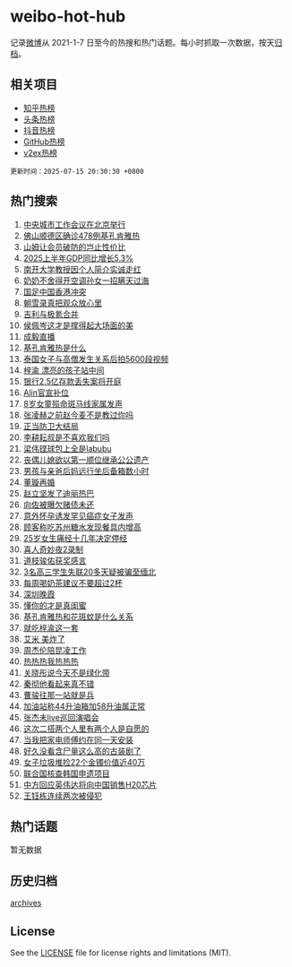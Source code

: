 # weibo-hot-hub

记录[微博](https://www.weibo.com)从 2021-1-7 日至今的热搜和热门话题。每小时抓取一次数据，按天[归档](archives)。

## 相关项目

- [知乎热榜](https://github.com/lonnyzhang423/zhihu-hot-hub)
- [头条热榜](https://github.com/lonnyzhang423/toutiao-hot-hub)
- [抖音热榜](https://github.com/lonnyzhang423/douyin-hot-hub)
- [GitHub热榜](https://github.com/lonnyzhang423/github-hot-hub)
- [v2ex热榜](https://github.com/lonnyzhang423/v2ex-hot-hub)


`更新时间：2025-07-15 20:30:30 +0800`

## 热门搜索

1. [中央城市工作会议在北京举行](https://m.weibo.cn/search?containerid=100103type%3D1%26t%3D10%26q%3D%23%E4%B8%AD%E5%A4%AE%E5%9F%8E%E5%B8%82%E5%B7%A5%E4%BD%9C%E4%BC%9A%E8%AE%AE%E5%9C%A8%E5%8C%97%E4%BA%AC%E4%B8%BE%E8%A1%8C%23&stream_entry_id=51&isnewpage=1&extparam=seat%3D1%26stream_entry_id%3D51%26c_type%3D51%26filter_type%3Drealtimehot%26cate%3D10103%26dgr%3D0%26pos%3D0%26q%3D%2523%25E4%25B8%25AD%25E5%25A4%25AE%25E5%259F%258E%25E5%25B8%2582%25E5%25B7%25A5%25E4%25BD%259C%25E4%25BC%259A%25E8%25AE%25AE%25E5%259C%25A8%25E5%258C%2597%25E4%25BA%25AC%25E4%25B8%25BE%25E8%25A1%258C%2523%26display_time%3D1752582628%26pre_seqid%3D175258262882000565156)
1. [佛山顺德区确诊478例基孔肯雅热](https://m.weibo.cn/search?containerid=100103type%3D1%26t%3D10%26q%3D%23%E4%BD%9B%E5%B1%B1%E9%A1%BA%E5%BE%B7%E5%8C%BA%E7%A1%AE%E8%AF%8A478%E4%BE%8B%E5%9F%BA%E5%AD%94%E8%82%AF%E9%9B%85%E7%83%AD%23&stream_entry_id=31&isnewpage=1&extparam=seat%3D1%26stream_entry_id%3D31%26lcate%3D5001%26pos%3D0%26q%3D%2523%25E4%25BD%259B%25E5%25B1%25B1%25E9%25A1%25BA%25E5%25BE%25B7%25E5%258C%25BA%25E7%25A1%25AE%25E8%25AF%258A478%25E4%25BE%258B%25E5%259F%25BA%25E5%25AD%2594%25E8%2582%25AF%25E9%259B%2585%25E7%2583%25AD%2523%26dgr%3D0%26c_type%3D31%26flag%3D0%26cate%3D5001%26realpos%3D1%26band_rank%3D1%26filter_type%3Drealtimehot%26display_time%3D1752582628%26pre_seqid%3D175258262882000565156)
1. [山姆让会员破防的岂止性价比](https://m.weibo.cn/search?containerid=100103type%3D1%26t%3D10%26q%3D%23%E5%B1%B1%E5%A7%86%E8%AE%A9%E4%BC%9A%E5%91%98%E7%A0%B4%E9%98%B2%E7%9A%84%E5%B2%82%E6%AD%A2%E6%80%A7%E4%BB%B7%E6%AF%94%23&stream_entry_id=31&isnewpage=1&extparam=seat%3D1%26stream_entry_id%3D31%26lcate%3D5001%26pos%3D1%26q%3D%2523%25E5%25B1%25B1%25E5%25A7%2586%25E8%25AE%25A9%25E4%25BC%259A%25E5%2591%2598%25E7%25A0%25B4%25E9%2598%25B2%25E7%259A%2584%25E5%25B2%2582%25E6%25AD%25A2%25E6%2580%25A7%25E4%25BB%25B7%25E6%25AF%2594%2523%26dgr%3D0%26c_type%3D31%26flag%3D1%26cate%3D5001%26realpos%3D2%26band_rank%3D2%26filter_type%3Drealtimehot%26display_time%3D1752582628%26pre_seqid%3D175258262882000565156)
1. [2025上半年GDP同比增长5.3%](https://m.weibo.cn/search?containerid=100103type%3D1%26t%3D10%26q%3D%232025%E4%B8%8A%E5%8D%8A%E5%B9%B4GDP%E5%90%8C%E6%AF%94%E5%A2%9E%E9%95%BF5.3%25%23&stream_entry_id=31&isnewpage=1&extparam=seat%3D1%26stream_entry_id%3D31%26lcate%3D5001%26pos%3D2%26q%3D%25232025%25E4%25B8%258A%25E5%258D%258A%25E5%25B9%25B4GDP%25E5%2590%258C%25E6%25AF%2594%25E5%25A2%259E%25E9%2595%25BF5.3%2525%2523%26dgr%3D0%26c_type%3D31%26flag%3D0%26cate%3D5001%26realpos%3D3%26band_rank%3D3%26filter_type%3Drealtimehot%26display_time%3D1752582628%26pre_seqid%3D175258262882000565156)
1. [南开大学教授因个人简介实诚走红](https://m.weibo.cn/search?containerid=100103type%3D1%26t%3D10%26q%3D%23%E5%8D%97%E5%BC%80%E5%A4%A7%E5%AD%A6%E6%95%99%E6%8E%88%E5%9B%A0%E4%B8%AA%E4%BA%BA%E7%AE%80%E4%BB%8B%E5%AE%9E%E8%AF%9A%E8%B5%B0%E7%BA%A2%23&stream_entry_id=31&isnewpage=1&extparam=seat%3D1%26stream_entry_id%3D31%26lcate%3D5001%26pos%3D3%26q%3D%2523%25E5%258D%2597%25E5%25BC%2580%25E5%25A4%25A7%25E5%25AD%25A6%25E6%2595%2599%25E6%258E%2588%25E5%259B%25A0%25E4%25B8%25AA%25E4%25BA%25BA%25E7%25AE%2580%25E4%25BB%258B%25E5%25AE%259E%25E8%25AF%259A%25E8%25B5%25B0%25E7%25BA%25A2%2523%26dgr%3D0%26c_type%3D31%26flag%3D1%26cate%3D5001%26realpos%3D4%26band_rank%3D4%26filter_type%3Drealtimehot%26display_time%3D1752582628%26pre_seqid%3D175258262882000565156)
1. [奶奶不舍得开空调孙女一招瞒天过海](https://m.weibo.cn/search?containerid=100103type%3D1%26t%3D10%26q%3D%23%E5%A5%B6%E5%A5%B6%E4%B8%8D%E8%88%8D%E5%BE%97%E5%BC%80%E7%A9%BA%E8%B0%83%E5%AD%99%E5%A5%B3%E4%B8%80%E6%8B%9B%E7%9E%92%E5%A4%A9%E8%BF%87%E6%B5%B7%23&stream_entry_id=31&isnewpage=1&extparam=seat%3D1%26stream_entry_id%3D31%26lcate%3D5001%26pos%3D4%26q%3D%2523%25E5%25A5%25B6%25E5%25A5%25B6%25E4%25B8%258D%25E8%2588%258D%25E5%25BE%2597%25E5%25BC%2580%25E7%25A9%25BA%25E8%25B0%2583%25E5%25AD%2599%25E5%25A5%25B3%25E4%25B8%2580%25E6%258B%259B%25E7%259E%2592%25E5%25A4%25A9%25E8%25BF%2587%25E6%25B5%25B7%2523%26dgr%3D0%26c_type%3D31%26flag%3D1%26cate%3D5001%26realpos%3D5%26band_rank%3D5%26filter_type%3Drealtimehot%26display_time%3D1752582628%26pre_seqid%3D175258262882000565156)
1. [国足中国香港冲突](https://m.weibo.cn/search?containerid=100103type%3D1%26t%3D10%26q%3D%23%E5%9B%BD%E8%B6%B3%E4%B8%AD%E5%9B%BD%E9%A6%99%E6%B8%AF%E5%86%B2%E7%AA%81%23&stream_entry_id=31&isnewpage=1&extparam=seat%3D1%26stream_entry_id%3D31%26lcate%3D5001%26pos%3D5%26q%3D%2523%25E5%259B%25BD%25E8%25B6%25B3%25E4%25B8%25AD%25E5%259B%25BD%25E9%25A6%2599%25E6%25B8%25AF%25E5%2586%25B2%25E7%25AA%2581%2523%26dgr%3D0%26c_type%3D31%26flag%3D0%26cate%3D5001%26realpos%3D6%26band_rank%3D6%26filter_type%3Drealtimehot%26display_time%3D1752582628%26pre_seqid%3D175258262882000565156)
1. [朝雪录真把观众放心里](https://m.weibo.cn/search?containerid=100103type%3D1%26t%3D10%26q%3D%23%E6%9C%9D%E9%9B%AA%E5%BD%95%E7%9C%9F%E6%8A%8A%E8%A7%82%E4%BC%97%E6%94%BE%E5%BF%83%E9%87%8C%23&stream_entry_id=31&isnewpage=1&extparam=seat%3D1%26stream_entry_id%3D31%26lcate%3D5001%26pos%3D6%26q%3D%2523%25E6%259C%259D%25E9%259B%25AA%25E5%25BD%2595%25E7%259C%259F%25E6%258A%258A%25E8%25A7%2582%25E4%25BC%2597%25E6%2594%25BE%25E5%25BF%2583%25E9%2587%258C%2523%26dgr%3D0%26c_type%3D31%26adid%3D293765%26cate%3D5001%26is_ad_pos%3D1%26band_rank%3D7%26filter_type%3Drealtimehot%26display_time%3D1752582628%26pre_seqid%3D175258262882000565156)
1. [吉利与极氪合并](https://m.weibo.cn/search?containerid=100103type%3D1%26t%3D10%26q%3D%23%E5%90%89%E5%88%A9%E4%B8%8E%E6%9E%81%E6%B0%AA%E5%90%88%E5%B9%B6%23&stream_entry_id=31&isnewpage=1&extparam=seat%3D1%26stream_entry_id%3D31%26lcate%3D5001%26pos%3D7%26q%3D%2523%25E5%2590%2589%25E5%2588%25A9%25E4%25B8%258E%25E6%259E%2581%25E6%25B0%25AA%25E5%2590%2588%25E5%25B9%25B6%2523%26dgr%3D0%26c_type%3D31%26flag%3D1%26cate%3D5001%26realpos%3D7%26band_rank%3D7%26filter_type%3Drealtimehot%26display_time%3D1752582628%26pre_seqid%3D175258262882000565156)
1. [侯佩岑这才是撑得起大场面的美](https://m.weibo.cn/search?containerid=100103type%3D1%26t%3D10%26q%3D%E4%BE%AF%E4%BD%A9%E5%B2%91%E8%BF%99%E6%89%8D%E6%98%AF%E6%92%91%E5%BE%97%E8%B5%B7%E5%A4%A7%E5%9C%BA%E9%9D%A2%E7%9A%84%E7%BE%8E&stream_entry_id=31&isnewpage=1&extparam=seat%3D1%26stream_entry_id%3D31%26lcate%3D5001%26pos%3D8%26q%3D%25E4%25BE%25AF%25E4%25BD%25A9%25E5%25B2%2591%25E8%25BF%2599%25E6%2589%258D%25E6%2598%25AF%25E6%2592%2591%25E5%25BE%2597%25E8%25B5%25B7%25E5%25A4%25A7%25E5%259C%25BA%25E9%259D%25A2%25E7%259A%2584%25E7%25BE%258E%26dgr%3D0%26c_type%3D31%26flag%3D1%26cate%3D5001%26realpos%3D8%26band_rank%3D8%26filter_type%3Drealtimehot%26display_time%3D1752582628%26pre_seqid%3D175258262882000565156)
1. [成毅直播](https://m.weibo.cn/search?containerid=100103type%3D1%26t%3D10%26q%3D%E6%88%90%E6%AF%85%E7%9B%B4%E6%92%AD&stream_entry_id=31&isnewpage=1&extparam=seat%3D1%26stream_entry_id%3D31%26lcate%3D5001%26pos%3D9%26q%3D%25E6%2588%2590%25E6%25AF%2585%25E7%259B%25B4%25E6%2592%25AD%26dgr%3D0%26c_type%3D31%26flag%3D1%26cate%3D5001%26realpos%3D9%26band_rank%3D9%26filter_type%3Drealtimehot%26display_time%3D1752582628%26pre_seqid%3D175258262882000565156)
1. [基孔肯雅热是什么](https://m.weibo.cn/search?containerid=100103type%3D1%26t%3D10%26q%3D%23%E5%9F%BA%E5%AD%94%E8%82%AF%E9%9B%85%E7%83%AD%E6%98%AF%E4%BB%80%E4%B9%88%23&stream_entry_id=31&isnewpage=1&extparam=seat%3D1%26stream_entry_id%3D31%26lcate%3D5001%26pos%3D10%26q%3D%2523%25E5%259F%25BA%25E5%25AD%2594%25E8%2582%25AF%25E9%259B%2585%25E7%2583%25AD%25E6%2598%25AF%25E4%25BB%2580%25E4%25B9%2588%2523%26dgr%3D0%26c_type%3D31%26flag%3D1%26cate%3D5001%26realpos%3D10%26band_rank%3D10%26filter_type%3Drealtimehot%26display_time%3D1752582628%26pre_seqid%3D175258262882000565156)
1. [泰国女子与高僧发生关系后拍5600段视频](https://m.weibo.cn/search?containerid=100103type%3D1%26t%3D10%26q%3D%23%E6%B3%B0%E5%9B%BD%E5%A5%B3%E5%AD%90%E4%B8%8E%E9%AB%98%E5%83%A7%E5%8F%91%E7%94%9F%E5%85%B3%E7%B3%BB%E5%90%8E%E6%8B%8D5600%E6%AE%B5%E8%A7%86%E9%A2%91%23&stream_entry_id=31&isnewpage=1&extparam=seat%3D1%26stream_entry_id%3D31%26lcate%3D5001%26pos%3D11%26q%3D%2523%25E6%25B3%25B0%25E5%259B%25BD%25E5%25A5%25B3%25E5%25AD%2590%25E4%25B8%258E%25E9%25AB%2598%25E5%2583%25A7%25E5%258F%2591%25E7%2594%259F%25E5%2585%25B3%25E7%25B3%25BB%25E5%2590%258E%25E6%258B%258D5600%25E6%25AE%25B5%25E8%25A7%2586%25E9%25A2%2591%2523%26dgr%3D0%26c_type%3D31%26flag%3D1%26cate%3D5001%26realpos%3D11%26band_rank%3D11%26filter_type%3Drealtimehot%26display_time%3D1752582628%26pre_seqid%3D175258262882000565156)
1. [梓渝 漂亮的孩子站中间](https://m.weibo.cn/search?containerid=100103type%3D1%26t%3D10%26q%3D%E6%A2%93%E6%B8%9D+%E6%BC%82%E4%BA%AE%E7%9A%84%E5%AD%A9%E5%AD%90%E7%AB%99%E4%B8%AD%E9%97%B4&stream_entry_id=31&isnewpage=1&extparam=seat%3D1%26stream_entry_id%3D31%26lcate%3D5001%26pos%3D12%26q%3D%25E6%25A2%2593%25E6%25B8%259D%2520%25E6%25BC%2582%25E4%25BA%25AE%25E7%259A%2584%25E5%25AD%25A9%25E5%25AD%2590%25E7%25AB%2599%25E4%25B8%25AD%25E9%2597%25B4%26dgr%3D0%26c_type%3D31%26flag%3D0%26cate%3D5001%26realpos%3D12%26band_rank%3D12%26filter_type%3Drealtimehot%26display_time%3D1752582628%26pre_seqid%3D175258262882000565156)
1. [银行2.5亿存款丢失案将开庭](https://m.weibo.cn/search?containerid=100103type%3D1%26t%3D10%26q%3D%23%E9%93%B6%E8%A1%8C2.5%E4%BA%BF%E5%AD%98%E6%AC%BE%E4%B8%A2%E5%A4%B1%E6%A1%88%E5%B0%86%E5%BC%80%E5%BA%AD%23&stream_entry_id=31&isnewpage=1&extparam=seat%3D1%26stream_entry_id%3D31%26lcate%3D5001%26pos%3D13%26q%3D%2523%25E9%2593%25B6%25E8%25A1%258C2.5%25E4%25BA%25BF%25E5%25AD%2598%25E6%25AC%25BE%25E4%25B8%25A2%25E5%25A4%25B1%25E6%25A1%2588%25E5%25B0%2586%25E5%25BC%2580%25E5%25BA%25AD%2523%26dgr%3D0%26c_type%3D31%26flag%3D0%26cate%3D5001%26realpos%3D13%26band_rank%3D13%26filter_type%3Drealtimehot%26display_time%3D1752582628%26pre_seqid%3D175258262882000565156)
1. [Alin官宣补位](https://m.weibo.cn/search?containerid=100103type%3D1%26t%3D10%26q%3D%23Alin%E5%AE%98%E5%AE%A3%E8%A1%A5%E4%BD%8D%23&stream_entry_id=31&isnewpage=1&extparam=seat%3D1%26stream_entry_id%3D31%26lcate%3D5001%26pos%3D14%26q%3D%2523Alin%25E5%25AE%2598%25E5%25AE%25A3%25E8%25A1%25A5%25E4%25BD%258D%2523%26dgr%3D0%26c_type%3D31%26flag%3D0%26cate%3D5001%26realpos%3D14%26band_rank%3D14%26filter_type%3Drealtimehot%26display_time%3D1752582628%26pre_seqid%3D175258262882000565156)
1. [8岁女童殒命斑马线家属发声](https://m.weibo.cn/search?containerid=100103type%3D1%26t%3D10%26q%3D%238%E5%B2%81%E5%A5%B3%E7%AB%A5%E6%AE%92%E5%91%BD%E6%96%91%E9%A9%AC%E7%BA%BF%E5%AE%B6%E5%B1%9E%E5%8F%91%E5%A3%B0%23&stream_entry_id=31&isnewpage=1&extparam=seat%3D1%26stream_entry_id%3D31%26lcate%3D5001%26pos%3D15%26q%3D%25238%25E5%25B2%2581%25E5%25A5%25B3%25E7%25AB%25A5%25E6%25AE%2592%25E5%2591%25BD%25E6%2596%2591%25E9%25A9%25AC%25E7%25BA%25BF%25E5%25AE%25B6%25E5%25B1%259E%25E5%258F%2591%25E5%25A3%25B0%2523%26dgr%3D0%26c_type%3D31%26flag%3D1%26cate%3D5001%26realpos%3D15%26band_rank%3D15%26filter_type%3Drealtimehot%26display_time%3D1752582628%26pre_seqid%3D175258262882000565156)
1. [张凌赫之前赵今麦不是教过你吗](https://m.weibo.cn/search?containerid=100103type%3D1%26t%3D10%26q%3D%E5%BC%A0%E5%87%8C%E8%B5%AB%E4%B9%8B%E5%89%8D%E8%B5%B5%E4%BB%8A%E9%BA%A6%E4%B8%8D%E6%98%AF%E6%95%99%E8%BF%87%E4%BD%A0%E5%90%97&stream_entry_id=31&isnewpage=1&extparam=seat%3D1%26stream_entry_id%3D31%26lcate%3D5001%26pos%3D16%26q%3D%25E5%25BC%25A0%25E5%2587%258C%25E8%25B5%25AB%25E4%25B9%258B%25E5%2589%258D%25E8%25B5%25B5%25E4%25BB%258A%25E9%25BA%25A6%25E4%25B8%258D%25E6%2598%25AF%25E6%2595%2599%25E8%25BF%2587%25E4%25BD%25A0%25E5%2590%2597%26dgr%3D0%26c_type%3D31%26flag%3D1%26cate%3D5001%26realpos%3D16%26band_rank%3D16%26filter_type%3Drealtimehot%26display_time%3D1752582628%26pre_seqid%3D175258262882000565156)
1. [正当防卫大结局](https://m.weibo.cn/search?containerid=100103type%3D1%26t%3D10%26q%3D%E6%AD%A3%E5%BD%93%E9%98%B2%E5%8D%AB%E5%A4%A7%E7%BB%93%E5%B1%80&stream_entry_id=31&isnewpage=1&extparam=seat%3D1%26stream_entry_id%3D31%26lcate%3D5001%26pos%3D17%26q%3D%25E6%25AD%25A3%25E5%25BD%2593%25E9%2598%25B2%25E5%258D%25AB%25E5%25A4%25A7%25E7%25BB%2593%25E5%25B1%2580%26dgr%3D0%26c_type%3D31%26flag%3D1%26cate%3D5001%26realpos%3D17%26band_rank%3D17%26filter_type%3Drealtimehot%26display_time%3D1752582628%26pre_seqid%3D175258262882000565156)
1. [李耕耘叔是不喜欢我们吗](https://m.weibo.cn/search?containerid=100103type%3D1%26t%3D10%26q%3D%E6%9D%8E%E8%80%95%E8%80%98%E5%8F%94%E6%98%AF%E4%B8%8D%E5%96%9C%E6%AC%A2%E6%88%91%E4%BB%AC%E5%90%97&stream_entry_id=31&isnewpage=1&extparam=seat%3D1%26stream_entry_id%3D31%26lcate%3D5001%26pos%3D18%26q%3D%25E6%259D%258E%25E8%2580%2595%25E8%2580%2598%25E5%258F%2594%25E6%2598%25AF%25E4%25B8%258D%25E5%2596%259C%25E6%25AC%25A2%25E6%2588%2591%25E4%25BB%25AC%25E5%2590%2597%26dgr%3D0%26c_type%3D31%26flag%3D1%26cate%3D5001%26realpos%3D18%26band_rank%3D18%26filter_type%3Drealtimehot%26display_time%3D1752582628%26pre_seqid%3D175258262882000565156)
1. [梁伟铿球包上全是labubu](https://m.weibo.cn/search?containerid=100103type%3D1%26t%3D10%26q%3D%E6%A2%81%E4%BC%9F%E9%93%BF%E7%90%83%E5%8C%85%E4%B8%8A%E5%85%A8%E6%98%AFlabubu&stream_entry_id=31&isnewpage=1&extparam=seat%3D1%26stream_entry_id%3D31%26lcate%3D5001%26pos%3D19%26q%3D%25E6%25A2%2581%25E4%25BC%259F%25E9%2593%25BF%25E7%2590%2583%25E5%258C%2585%25E4%25B8%258A%25E5%2585%25A8%25E6%2598%25AFlabubu%26dgr%3D0%26c_type%3D31%26flag%3D1%26cate%3D5001%26realpos%3D19%26band_rank%3D19%26filter_type%3Drealtimehot%26display_time%3D1752582628%26pre_seqid%3D175258262882000565156)
1. [丧偶儿媳欲以第一顺位继承公公遗产](https://m.weibo.cn/search?containerid=100103type%3D1%26t%3D10%26q%3D%23%E4%B8%A7%E5%81%B6%E5%84%BF%E5%AA%B3%E6%AC%B2%E4%BB%A5%E7%AC%AC%E4%B8%80%E9%A1%BA%E4%BD%8D%E7%BB%A7%E6%89%BF%E5%85%AC%E5%85%AC%E9%81%97%E4%BA%A7%23&stream_entry_id=31&isnewpage=1&extparam=seat%3D1%26stream_entry_id%3D31%26lcate%3D5001%26pos%3D20%26q%3D%2523%25E4%25B8%25A7%25E5%2581%25B6%25E5%2584%25BF%25E5%25AA%25B3%25E6%25AC%25B2%25E4%25BB%25A5%25E7%25AC%25AC%25E4%25B8%2580%25E9%25A1%25BA%25E4%25BD%258D%25E7%25BB%25A7%25E6%2589%25BF%25E5%2585%25AC%25E5%2585%25AC%25E9%2581%2597%25E4%25BA%25A7%2523%26dgr%3D0%26c_type%3D31%26flag%3D1%26cate%3D5001%26realpos%3D20%26band_rank%3D20%26filter_type%3Drealtimehot%26display_time%3D1752582628%26pre_seqid%3D175258262882000565156)
1. [男孩与亲爸后妈远行坐后备箱数小时](https://m.weibo.cn/search?containerid=100103type%3D1%26t%3D10%26q%3D%23%E7%94%B7%E5%AD%A9%E4%B8%8E%E4%BA%B2%E7%88%B8%E5%90%8E%E5%A6%88%E8%BF%9C%E8%A1%8C%E5%9D%90%E5%90%8E%E5%A4%87%E7%AE%B1%E6%95%B0%E5%B0%8F%E6%97%B6%23&stream_entry_id=31&isnewpage=1&extparam=seat%3D1%26stream_entry_id%3D31%26lcate%3D5001%26pos%3D21%26q%3D%2523%25E7%2594%25B7%25E5%25AD%25A9%25E4%25B8%258E%25E4%25BA%25B2%25E7%2588%25B8%25E5%2590%258E%25E5%25A6%2588%25E8%25BF%259C%25E8%25A1%258C%25E5%259D%2590%25E5%2590%258E%25E5%25A4%2587%25E7%25AE%25B1%25E6%2595%25B0%25E5%25B0%258F%25E6%2597%25B6%2523%26dgr%3D0%26c_type%3D31%26flag%3D0%26cate%3D5001%26realpos%3D21%26band_rank%3D21%26filter_type%3Drealtimehot%26display_time%3D1752582628%26pre_seqid%3D175258262882000565156)
1. [董璇再婚](https://m.weibo.cn/search?containerid=100103type%3D1%26t%3D10%26q%3D%E8%91%A3%E7%92%87%E5%86%8D%E5%A9%9A&stream_entry_id=31&isnewpage=1&extparam=seat%3D1%26stream_entry_id%3D31%26lcate%3D5001%26pos%3D22%26q%3D%25E8%2591%25A3%25E7%2592%2587%25E5%2586%258D%25E5%25A9%259A%26dgr%3D0%26c_type%3D31%26flag%3D2%26cate%3D5001%26realpos%3D22%26band_rank%3D22%26filter_type%3Drealtimehot%26display_time%3D1752582628%26pre_seqid%3D175258262882000565156)
1. [赵立坚发了迪丽热巴](https://m.weibo.cn/search?containerid=100103type%3D1%26t%3D10%26q%3D%23%E8%B5%B5%E7%AB%8B%E5%9D%9A%E5%8F%91%E4%BA%86%E8%BF%AA%E4%B8%BD%E7%83%AD%E5%B7%B4%23&stream_entry_id=31&isnewpage=1&extparam=seat%3D1%26stream_entry_id%3D31%26lcate%3D5001%26pos%3D23%26q%3D%2523%25E8%25B5%25B5%25E7%25AB%258B%25E5%259D%259A%25E5%258F%2591%25E4%25BA%2586%25E8%25BF%25AA%25E4%25B8%25BD%25E7%2583%25AD%25E5%25B7%25B4%2523%26dgr%3D0%26c_type%3D31%26flag%3D2%26cate%3D5001%26realpos%3D23%26band_rank%3D23%26filter_type%3Drealtimehot%26display_time%3D1752582628%26pre_seqid%3D175258262882000565156)
1. [向佐被曝欠赌债未还](https://m.weibo.cn/search?containerid=100103type%3D1%26t%3D10%26q%3D%23%E5%90%91%E4%BD%90%E8%A2%AB%E6%9B%9D%E6%AC%A0%E8%B5%8C%E5%80%BA%E6%9C%AA%E8%BF%98%23&stream_entry_id=31&isnewpage=1&extparam=seat%3D1%26stream_entry_id%3D31%26lcate%3D5001%26pos%3D24%26q%3D%2523%25E5%2590%2591%25E4%25BD%2590%25E8%25A2%25AB%25E6%259B%259D%25E6%25AC%25A0%25E8%25B5%258C%25E5%2580%25BA%25E6%259C%25AA%25E8%25BF%2598%2523%26dgr%3D0%26c_type%3D31%26flag%3D2%26cate%3D5001%26realpos%3D24%26band_rank%3D24%26filter_type%3Drealtimehot%26display_time%3D1752582628%26pre_seqid%3D175258262882000565156)
1. [意外怀孕诱发罕见癌症女子发声](https://m.weibo.cn/search?containerid=100103type%3D1%26t%3D10%26q%3D%23%E6%84%8F%E5%A4%96%E6%80%80%E5%AD%95%E8%AF%B1%E5%8F%91%E7%BD%95%E8%A7%81%E7%99%8C%E7%97%87%E5%A5%B3%E5%AD%90%E5%8F%91%E5%A3%B0%23&stream_entry_id=31&isnewpage=1&extparam=seat%3D1%26stream_entry_id%3D31%26lcate%3D5001%26pos%3D25%26q%3D%2523%25E6%2584%258F%25E5%25A4%2596%25E6%2580%2580%25E5%25AD%2595%25E8%25AF%25B1%25E5%258F%2591%25E7%25BD%2595%25E8%25A7%2581%25E7%2599%258C%25E7%2597%2587%25E5%25A5%25B3%25E5%25AD%2590%25E5%258F%2591%25E5%25A3%25B0%2523%26dgr%3D0%26c_type%3D31%26flag%3D1%26cate%3D5001%26realpos%3D25%26band_rank%3D25%26filter_type%3Drealtimehot%26display_time%3D1752582628%26pre_seqid%3D175258262882000565156)
1. [顾客称吃苏州糖水发现餐具内增高](https://m.weibo.cn/search?containerid=100103type%3D1%26t%3D10%26q%3D%23%E9%A1%BE%E5%AE%A2%E7%A7%B0%E5%90%83%E8%8B%8F%E5%B7%9E%E7%B3%96%E6%B0%B4%E5%8F%91%E7%8E%B0%E9%A4%90%E5%85%B7%E5%86%85%E5%A2%9E%E9%AB%98%23&stream_entry_id=31&isnewpage=1&extparam=seat%3D1%26stream_entry_id%3D31%26lcate%3D5001%26pos%3D26%26q%3D%2523%25E9%25A1%25BE%25E5%25AE%25A2%25E7%25A7%25B0%25E5%2590%2583%25E8%258B%258F%25E5%25B7%259E%25E7%25B3%2596%25E6%25B0%25B4%25E5%258F%2591%25E7%258E%25B0%25E9%25A4%2590%25E5%2585%25B7%25E5%2586%2585%25E5%25A2%259E%25E9%25AB%2598%2523%26dgr%3D0%26c_type%3D31%26flag%3D0%26cate%3D5001%26realpos%3D26%26band_rank%3D26%26filter_type%3Drealtimehot%26display_time%3D1752582628%26pre_seqid%3D175258262882000565156)
1. [25岁女生痛经十几年决定停经](https://m.weibo.cn/search?containerid=100103type%3D1%26t%3D10%26q%3D%2325%E5%B2%81%E5%A5%B3%E7%94%9F%E7%97%9B%E7%BB%8F%E5%8D%81%E5%87%A0%E5%B9%B4%E5%86%B3%E5%AE%9A%E5%81%9C%E7%BB%8F%23&stream_entry_id=31&isnewpage=1&extparam=seat%3D1%26stream_entry_id%3D31%26lcate%3D5001%26pos%3D27%26q%3D%252325%25E5%25B2%2581%25E5%25A5%25B3%25E7%2594%259F%25E7%2597%259B%25E7%25BB%258F%25E5%258D%2581%25E5%2587%25A0%25E5%25B9%25B4%25E5%2586%25B3%25E5%25AE%259A%25E5%2581%259C%25E7%25BB%258F%2523%26dgr%3D0%26c_type%3D31%26flag%3D0%26cate%3D5001%26realpos%3D27%26band_rank%3D27%26filter_type%3Drealtimehot%26display_time%3D1752582628%26pre_seqid%3D175258262882000565156)
1. [喜人奇妙夜2录制](https://m.weibo.cn/search?containerid=100103type%3D1%26t%3D10%26q%3D%23%E5%96%9C%E4%BA%BA%E5%A5%87%E5%A6%99%E5%A4%9C2%E5%BD%95%E5%88%B6%23&stream_entry_id=31&isnewpage=1&extparam=seat%3D1%26stream_entry_id%3D31%26lcate%3D5001%26pos%3D28%26q%3D%2523%25E5%2596%259C%25E4%25BA%25BA%25E5%25A5%2587%25E5%25A6%2599%25E5%25A4%259C2%25E5%25BD%2595%25E5%2588%25B6%2523%26dgr%3D0%26c_type%3D31%26flag%3D1%26cate%3D5001%26realpos%3D28%26band_rank%3D28%26filter_type%3Drealtimehot%26display_time%3D1752582628%26pre_seqid%3D175258262882000565156)
1. [道枝骏佑获奖感言](https://m.weibo.cn/search?containerid=100103type%3D1%26t%3D10%26q%3D%E9%81%93%E6%9E%9D%E9%AA%8F%E4%BD%91%E8%8E%B7%E5%A5%96%E6%84%9F%E8%A8%80&stream_entry_id=31&isnewpage=1&extparam=seat%3D1%26stream_entry_id%3D31%26lcate%3D5001%26pos%3D29%26q%3D%25E9%2581%2593%25E6%259E%259D%25E9%25AA%258F%25E4%25BD%2591%25E8%258E%25B7%25E5%25A5%2596%25E6%2584%259F%25E8%25A8%2580%26dgr%3D0%26c_type%3D31%26flag%3D1%26cate%3D5001%26realpos%3D29%26band_rank%3D29%26filter_type%3Drealtimehot%26display_time%3D1752582628%26pre_seqid%3D175258262882000565156)
1. [3名高三学生失联20多天疑被骗至缅北](https://m.weibo.cn/search?containerid=100103type%3D1%26t%3D10%26q%3D%233%E5%90%8D%E9%AB%98%E4%B8%89%E5%AD%A6%E7%94%9F%E5%A4%B1%E8%81%9420%E5%A4%9A%E5%A4%A9%E7%96%91%E8%A2%AB%E9%AA%97%E8%87%B3%E7%BC%85%E5%8C%97%23&stream_entry_id=31&isnewpage=1&extparam=seat%3D1%26stream_entry_id%3D31%26lcate%3D5001%26pos%3D30%26q%3D%25233%25E5%2590%258D%25E9%25AB%2598%25E4%25B8%2589%25E5%25AD%25A6%25E7%2594%259F%25E5%25A4%25B1%25E8%2581%259420%25E5%25A4%259A%25E5%25A4%25A9%25E7%2596%2591%25E8%25A2%25AB%25E9%25AA%2597%25E8%2587%25B3%25E7%25BC%2585%25E5%258C%2597%2523%26dgr%3D0%26c_type%3D31%26flag%3D1%26cate%3D5001%26realpos%3D30%26band_rank%3D30%26filter_type%3Drealtimehot%26display_time%3D1752582628%26pre_seqid%3D175258262882000565156)
1. [每周喝奶茶建议不要超过2杯](https://m.weibo.cn/search?containerid=100103type%3D1%26t%3D10%26q%3D%23%E6%AF%8F%E5%91%A8%E5%96%9D%E5%A5%B6%E8%8C%B6%E5%BB%BA%E8%AE%AE%E4%B8%8D%E8%A6%81%E8%B6%85%E8%BF%872%E6%9D%AF%23&stream_entry_id=31&isnewpage=1&extparam=seat%3D1%26stream_entry_id%3D31%26lcate%3D5001%26pos%3D31%26q%3D%2523%25E6%25AF%258F%25E5%2591%25A8%25E5%2596%259D%25E5%25A5%25B6%25E8%258C%25B6%25E5%25BB%25BA%25E8%25AE%25AE%25E4%25B8%258D%25E8%25A6%2581%25E8%25B6%2585%25E8%25BF%25872%25E6%259D%25AF%2523%26dgr%3D0%26c_type%3D31%26flag%3D0%26cate%3D5001%26realpos%3D31%26band_rank%3D31%26filter_type%3Drealtimehot%26display_time%3D1752582628%26pre_seqid%3D175258262882000565156)
1. [深圳晚霞](https://m.weibo.cn/search?containerid=100103type%3D1%26t%3D10%26q%3D%E6%B7%B1%E5%9C%B3%E6%99%9A%E9%9C%9E&stream_entry_id=31&isnewpage=1&extparam=seat%3D1%26stream_entry_id%3D31%26lcate%3D5001%26pos%3D32%26q%3D%25E6%25B7%25B1%25E5%259C%25B3%25E6%2599%259A%25E9%259C%259E%26dgr%3D0%26c_type%3D31%26flag%3D1%26cate%3D5001%26realpos%3D32%26band_rank%3D32%26filter_type%3Drealtimehot%26display_time%3D1752582628%26pre_seqid%3D175258262882000565156)
1. [懂你的才是真闺蜜](https://m.weibo.cn/search?containerid=100103type%3D1%26t%3D10%26q%3D%E6%87%82%E4%BD%A0%E7%9A%84%E6%89%8D%E6%98%AF%E7%9C%9F%E9%97%BA%E8%9C%9C&stream_entry_id=31&isnewpage=1&extparam=seat%3D1%26stream_entry_id%3D31%26lcate%3D5001%26pos%3D33%26q%3D%25E6%2587%2582%25E4%25BD%25A0%25E7%259A%2584%25E6%2589%258D%25E6%2598%25AF%25E7%259C%259F%25E9%2597%25BA%25E8%259C%259C%26dgr%3D0%26c_type%3D31%26flag%3D1%26cate%3D5001%26realpos%3D33%26band_rank%3D33%26filter_type%3Drealtimehot%26display_time%3D1752582628%26pre_seqid%3D175258262882000565156)
1. [基孔肯雅热和花斑蚊是什么关系](https://m.weibo.cn/search?containerid=100103type%3D1%26t%3D10%26q%3D%23%E5%9F%BA%E5%AD%94%E8%82%AF%E9%9B%85%E7%83%AD%E5%92%8C%E8%8A%B1%E6%96%91%E8%9A%8A%E6%98%AF%E4%BB%80%E4%B9%88%E5%85%B3%E7%B3%BB%23&stream_entry_id=31&isnewpage=1&extparam=seat%3D1%26stream_entry_id%3D31%26lcate%3D5001%26pos%3D34%26q%3D%2523%25E5%259F%25BA%25E5%25AD%2594%25E8%2582%25AF%25E9%259B%2585%25E7%2583%25AD%25E5%2592%258C%25E8%258A%25B1%25E6%2596%2591%25E8%259A%258A%25E6%2598%25AF%25E4%25BB%2580%25E4%25B9%2588%25E5%2585%25B3%25E7%25B3%25BB%2523%26dgr%3D0%26c_type%3D31%26flag%3D1%26cate%3D5001%26realpos%3D34%26band_rank%3D34%26filter_type%3Drealtimehot%26display_time%3D1752582628%26pre_seqid%3D175258262882000565156)
1. [就吃梓渝这一套](https://m.weibo.cn/search?containerid=100103type%3D1%26t%3D10%26q%3D%E5%B0%B1%E5%90%83%E6%A2%93%E6%B8%9D%E8%BF%99%E4%B8%80%E5%A5%97&stream_entry_id=31&isnewpage=1&extparam=seat%3D1%26stream_entry_id%3D31%26lcate%3D5001%26pos%3D35%26q%3D%25E5%25B0%25B1%25E5%2590%2583%25E6%25A2%2593%25E6%25B8%259D%25E8%25BF%2599%25E4%25B8%2580%25E5%25A5%2597%26dgr%3D0%26c_type%3D31%26flag%3D1%26cate%3D5001%26realpos%3D35%26band_rank%3D35%26filter_type%3Drealtimehot%26display_time%3D1752582628%26pre_seqid%3D175258262882000565156)
1. [艾米 美炸了](https://m.weibo.cn/search?containerid=100103type%3D1%26t%3D10%26q%3D%E8%89%BE%E7%B1%B3+%E7%BE%8E%E7%82%B8%E4%BA%86&stream_entry_id=31&isnewpage=1&extparam=seat%3D1%26stream_entry_id%3D31%26lcate%3D5001%26pos%3D36%26q%3D%25E8%2589%25BE%25E7%25B1%25B3%2520%25E7%25BE%258E%25E7%2582%25B8%25E4%25BA%2586%26dgr%3D0%26c_type%3D31%26flag%3D0%26cate%3D5001%26realpos%3D36%26band_rank%3D36%26filter_type%3Drealtimehot%26display_time%3D1752582628%26pre_seqid%3D175258262882000565156)
1. [周杰伦陪昆凌工作](https://m.weibo.cn/search?containerid=100103type%3D1%26t%3D10%26q%3D%E5%91%A8%E6%9D%B0%E4%BC%A6%E9%99%AA%E6%98%86%E5%87%8C%E5%B7%A5%E4%BD%9C&stream_entry_id=31&isnewpage=1&extparam=seat%3D1%26stream_entry_id%3D31%26lcate%3D5001%26pos%3D37%26q%3D%25E5%2591%25A8%25E6%259D%25B0%25E4%25BC%25A6%25E9%2599%25AA%25E6%2598%2586%25E5%2587%258C%25E5%25B7%25A5%25E4%25BD%259C%26dgr%3D0%26c_type%3D31%26flag%3D1%26cate%3D5001%26realpos%3D37%26band_rank%3D37%26filter_type%3Drealtimehot%26display_time%3D1752582628%26pre_seqid%3D175258262882000565156)
1. [热热热我热热热](https://m.weibo.cn/search?containerid=100103type%3D1%26t%3D10%26q%3D%23%E7%83%AD%E7%83%AD%E7%83%AD%E6%88%91%E7%83%AD%E7%83%AD%E7%83%AD%23&stream_entry_id=31&isnewpage=1&extparam=seat%3D1%26stream_entry_id%3D31%26lcate%3D5001%26pos%3D38%26q%3D%2523%25E7%2583%25AD%25E7%2583%25AD%25E7%2583%25AD%25E6%2588%2591%25E7%2583%25AD%25E7%2583%25AD%25E7%2583%25AD%2523%26dgr%3D0%26c_type%3D31%26flag%3D0%26cate%3D5001%26realpos%3D38%26band_rank%3D38%26filter_type%3Drealtimehot%26display_time%3D1752582628%26pre_seqid%3D175258262882000565156)
1. [关晓彤说今天不是绿化带](https://m.weibo.cn/search?containerid=100103type%3D1%26t%3D10%26q%3D%23%E5%85%B3%E6%99%93%E5%BD%A4%E8%AF%B4%E4%BB%8A%E5%A4%A9%E4%B8%8D%E6%98%AF%E7%BB%BF%E5%8C%96%E5%B8%A6%23&stream_entry_id=31&isnewpage=1&extparam=seat%3D1%26stream_entry_id%3D31%26lcate%3D5001%26pos%3D39%26q%3D%2523%25E5%2585%25B3%25E6%2599%2593%25E5%25BD%25A4%25E8%25AF%25B4%25E4%25BB%258A%25E5%25A4%25A9%25E4%25B8%258D%25E6%2598%25AF%25E7%25BB%25BF%25E5%258C%2596%25E5%25B8%25A6%2523%26dgr%3D0%26c_type%3D31%26flag%3D0%26cate%3D5001%26realpos%3D39%26band_rank%3D39%26filter_type%3Drealtimehot%26display_time%3D1752582628%26pre_seqid%3D175258262882000565156)
1. [秦彻他看起来真不错](https://m.weibo.cn/search?containerid=100103type%3D1%26t%3D10%26q%3D%E7%A7%A6%E5%BD%BB%E4%BB%96%E7%9C%8B%E8%B5%B7%E6%9D%A5%E7%9C%9F%E4%B8%8D%E9%94%99&stream_entry_id=31&isnewpage=1&extparam=seat%3D1%26stream_entry_id%3D31%26lcate%3D5001%26pos%3D40%26q%3D%25E7%25A7%25A6%25E5%25BD%25BB%25E4%25BB%2596%25E7%259C%258B%25E8%25B5%25B7%25E6%259D%25A5%25E7%259C%259F%25E4%25B8%258D%25E9%2594%2599%26dgr%3D0%26c_type%3D31%26flag%3D1%26cate%3D5001%26realpos%3D40%26band_rank%3D40%26filter_type%3Drealtimehot%26display_time%3D1752582628%26pre_seqid%3D175258262882000565156)
1. [曹骏往那一站就是兵](https://m.weibo.cn/search?containerid=100103type%3D1%26t%3D10%26q%3D%E6%9B%B9%E9%AA%8F%E5%BE%80%E9%82%A3%E4%B8%80%E7%AB%99%E5%B0%B1%E6%98%AF%E5%85%B5&stream_entry_id=31&isnewpage=1&extparam=seat%3D1%26stream_entry_id%3D31%26lcate%3D5001%26pos%3D41%26q%3D%25E6%259B%25B9%25E9%25AA%258F%25E5%25BE%2580%25E9%2582%25A3%25E4%25B8%2580%25E7%25AB%2599%25E5%25B0%25B1%25E6%2598%25AF%25E5%2585%25B5%26dgr%3D0%26c_type%3D31%26flag%3D1%26cate%3D5001%26realpos%3D41%26band_rank%3D41%26filter_type%3Drealtimehot%26display_time%3D1752582628%26pre_seqid%3D175258262882000565156)
1. [加油站称44升油箱加58升油属正常](https://m.weibo.cn/search?containerid=100103type%3D1%26t%3D10%26q%3D%23%E5%8A%A0%E6%B2%B9%E7%AB%99%E7%A7%B044%E5%8D%87%E6%B2%B9%E7%AE%B1%E5%8A%A058%E5%8D%87%E6%B2%B9%E5%B1%9E%E6%AD%A3%E5%B8%B8%23&stream_entry_id=31&isnewpage=1&extparam=seat%3D1%26stream_entry_id%3D31%26lcate%3D5001%26pos%3D42%26q%3D%2523%25E5%258A%25A0%25E6%25B2%25B9%25E7%25AB%2599%25E7%25A7%25B044%25E5%258D%2587%25E6%25B2%25B9%25E7%25AE%25B1%25E5%258A%25A058%25E5%258D%2587%25E6%25B2%25B9%25E5%25B1%259E%25E6%25AD%25A3%25E5%25B8%25B8%2523%26dgr%3D0%26c_type%3D31%26flag%3D1%26cate%3D5001%26realpos%3D42%26band_rank%3D42%26filter_type%3Drealtimehot%26display_time%3D1752582628%26pre_seqid%3D175258262882000565156)
1. [张杰未live巡回演唱会](https://m.weibo.cn/search?containerid=100103type%3D1%26t%3D10%26q%3D%E5%BC%A0%E6%9D%B0%E6%9C%AAlive%E5%B7%A1%E5%9B%9E%E6%BC%94%E5%94%B1%E4%BC%9A&stream_entry_id=31&isnewpage=1&extparam=seat%3D1%26stream_entry_id%3D31%26lcate%3D5001%26pos%3D43%26q%3D%25E5%25BC%25A0%25E6%259D%25B0%25E6%259C%25AAlive%25E5%25B7%25A1%25E5%259B%259E%25E6%25BC%2594%25E5%2594%25B1%25E4%25BC%259A%26dgr%3D0%26c_type%3D31%26flag%3D1%26cate%3D5001%26realpos%3D43%26band_rank%3D43%26filter_type%3Drealtimehot%26display_time%3D1752582628%26pre_seqid%3D175258262882000565156)
1. [这次二搭两个人里有两个人是自愿的](https://m.weibo.cn/search?containerid=100103type%3D1%26t%3D10%26q%3D%E8%BF%99%E6%AC%A1%E4%BA%8C%E6%90%AD%E4%B8%A4%E4%B8%AA%E4%BA%BA%E9%87%8C%E6%9C%89%E4%B8%A4%E4%B8%AA%E4%BA%BA%E6%98%AF%E8%87%AA%E6%84%BF%E7%9A%84&stream_entry_id=31&isnewpage=1&extparam=seat%3D1%26stream_entry_id%3D31%26lcate%3D5001%26pos%3D44%26q%3D%25E8%25BF%2599%25E6%25AC%25A1%25E4%25BA%258C%25E6%2590%25AD%25E4%25B8%25A4%25E4%25B8%25AA%25E4%25BA%25BA%25E9%2587%258C%25E6%259C%2589%25E4%25B8%25A4%25E4%25B8%25AA%25E4%25BA%25BA%25E6%2598%25AF%25E8%2587%25AA%25E6%2584%25BF%25E7%259A%2584%26dgr%3D0%26c_type%3D31%26flag%3D1%26cate%3D5001%26realpos%3D44%26band_rank%3D44%26filter_type%3Drealtimehot%26display_time%3D1752582628%26pre_seqid%3D175258262882000565156)
1. [当我把家电师傅约在同一天安装](https://m.weibo.cn/search?containerid=100103type%3D1%26t%3D10%26q%3D%E5%BD%93%E6%88%91%E6%8A%8A%E5%AE%B6%E7%94%B5%E5%B8%88%E5%82%85%E7%BA%A6%E5%9C%A8%E5%90%8C%E4%B8%80%E5%A4%A9%E5%AE%89%E8%A3%85&stream_entry_id=31&isnewpage=1&extparam=seat%3D1%26stream_entry_id%3D31%26lcate%3D5001%26pos%3D45%26q%3D%25E5%25BD%2593%25E6%2588%2591%25E6%258A%258A%25E5%25AE%25B6%25E7%2594%25B5%25E5%25B8%2588%25E5%2582%2585%25E7%25BA%25A6%25E5%259C%25A8%25E5%2590%258C%25E4%25B8%2580%25E5%25A4%25A9%25E5%25AE%2589%25E8%25A3%2585%26dgr%3D0%26c_type%3D31%26flag%3D1%26cate%3D5001%26realpos%3D45%26band_rank%3D45%26filter_type%3Drealtimehot%26display_time%3D1752582628%26pre_seqid%3D175258262882000565156)
1. [好久没看含尸量这么高的古装剧了](https://m.weibo.cn/search?containerid=100103type%3D1%26t%3D10%26q%3D%E5%A5%BD%E4%B9%85%E6%B2%A1%E7%9C%8B%E5%90%AB%E5%B0%B8%E9%87%8F%E8%BF%99%E4%B9%88%E9%AB%98%E7%9A%84%E5%8F%A4%E8%A3%85%E5%89%A7%E4%BA%86&stream_entry_id=31&isnewpage=1&extparam=seat%3D1%26stream_entry_id%3D31%26lcate%3D5001%26pos%3D46%26q%3D%25E5%25A5%25BD%25E4%25B9%2585%25E6%25B2%25A1%25E7%259C%258B%25E5%2590%25AB%25E5%25B0%25B8%25E9%2587%258F%25E8%25BF%2599%25E4%25B9%2588%25E9%25AB%2598%25E7%259A%2584%25E5%258F%25A4%25E8%25A3%2585%25E5%2589%25A7%25E4%25BA%2586%26dgr%3D0%26c_type%3D31%26flag%3D1%26cate%3D5001%26realpos%3D46%26band_rank%3D46%26filter_type%3Drealtimehot%26display_time%3D1752582628%26pre_seqid%3D175258262882000565156)
1. [女子垃圾堆捡22个金镯价值近40万](https://m.weibo.cn/search?containerid=100103type%3D1%26t%3D10%26q%3D%23%E5%A5%B3%E5%AD%90%E5%9E%83%E5%9C%BE%E5%A0%86%E6%8D%A122%E4%B8%AA%E9%87%91%E9%95%AF%E4%BB%B7%E5%80%BC%E8%BF%9140%E4%B8%87%23&stream_entry_id=31&isnewpage=1&extparam=seat%3D1%26stream_entry_id%3D31%26lcate%3D5001%26pos%3D47%26q%3D%2523%25E5%25A5%25B3%25E5%25AD%2590%25E5%259E%2583%25E5%259C%25BE%25E5%25A0%2586%25E6%258D%25A122%25E4%25B8%25AA%25E9%2587%2591%25E9%2595%25AF%25E4%25BB%25B7%25E5%2580%25BC%25E8%25BF%259140%25E4%25B8%2587%2523%26dgr%3D0%26c_type%3D31%26flag%3D0%26cate%3D5001%26realpos%3D47%26band_rank%3D47%26filter_type%3Drealtimehot%26display_time%3D1752582628%26pre_seqid%3D175258262882000565156)
1. [联合国核查韩国申遗项目](https://m.weibo.cn/search?containerid=100103type%3D1%26t%3D10%26q%3D%E8%81%94%E5%90%88%E5%9B%BD%E6%A0%B8%E6%9F%A5%E9%9F%A9%E5%9B%BD%E7%94%B3%E9%81%97%E9%A1%B9%E7%9B%AE&stream_entry_id=31&isnewpage=1&extparam=seat%3D1%26stream_entry_id%3D31%26lcate%3D5001%26pos%3D48%26q%3D%25E8%2581%2594%25E5%2590%2588%25E5%259B%25BD%25E6%25A0%25B8%25E6%259F%25A5%25E9%259F%25A9%25E5%259B%25BD%25E7%2594%25B3%25E9%2581%2597%25E9%25A1%25B9%25E7%259B%25AE%26dgr%3D0%26c_type%3D31%26flag%3D0%26cate%3D5001%26realpos%3D48%26band_rank%3D48%26filter_type%3Drealtimehot%26display_time%3D1752582628%26pre_seqid%3D175258262882000565156)
1. [中方回应英伟达将向中国销售H20芯片](https://m.weibo.cn/search?containerid=100103type%3D1%26t%3D10%26q%3D%23%E4%B8%AD%E6%96%B9%E5%9B%9E%E5%BA%94%E8%8B%B1%E4%BC%9F%E8%BE%BE%E5%B0%86%E5%90%91%E4%B8%AD%E5%9B%BD%E9%94%80%E5%94%AEH20%E8%8A%AF%E7%89%87%23&stream_entry_id=31&isnewpage=1&extparam=seat%3D1%26stream_entry_id%3D31%26lcate%3D5001%26pos%3D49%26q%3D%2523%25E4%25B8%25AD%25E6%2596%25B9%25E5%259B%259E%25E5%25BA%2594%25E8%258B%25B1%25E4%25BC%259F%25E8%25BE%25BE%25E5%25B0%2586%25E5%2590%2591%25E4%25B8%25AD%25E5%259B%25BD%25E9%2594%2580%25E5%2594%25AEH20%25E8%258A%25AF%25E7%2589%2587%2523%26dgr%3D0%26c_type%3D31%26flag%3D0%26cate%3D5001%26realpos%3D49%26band_rank%3D49%26filter_type%3Drealtimehot%26display_time%3D1752582628%26pre_seqid%3D175258262882000565156)
1. [王钰栋连续两次被侵犯](https://m.weibo.cn/search?containerid=100103type%3D1%26t%3D10%26q%3D%23%E7%8E%8B%E9%92%B0%E6%A0%8B%E8%BF%9E%E7%BB%AD%E4%B8%A4%E6%AC%A1%E8%A2%AB%E4%BE%B5%E7%8A%AF%23&stream_entry_id=31&isnewpage=1&extparam=seat%3D1%26stream_entry_id%3D31%26lcate%3D5001%26pos%3D50%26q%3D%2523%25E7%258E%258B%25E9%2592%25B0%25E6%25A0%258B%25E8%25BF%259E%25E7%25BB%25AD%25E4%25B8%25A4%25E6%25AC%25A1%25E8%25A2%25AB%25E4%25BE%25B5%25E7%258A%25AF%2523%26dgr%3D0%26c_type%3D31%26flag%3D1%26cate%3D5001%26realpos%3D50%26band_rank%3D50%26filter_type%3Drealtimehot%26display_time%3D1752582628%26pre_seqid%3D175258262882000565156)

## 热门话题

暂无数据

## 历史归档

[archives](archives)

## License

See the [LICENSE](LICENSE) file for license rights and limitations (MIT).
